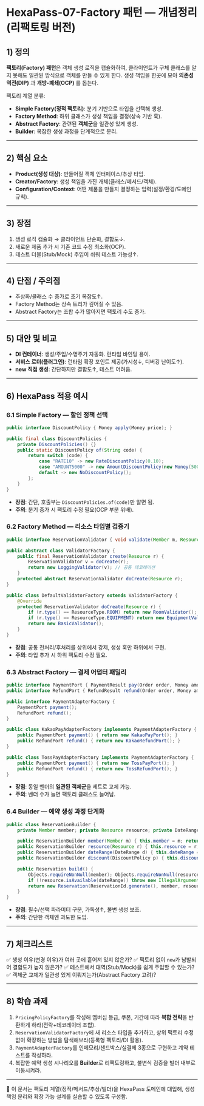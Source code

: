 ﻿# HexaPass-07-Factory 패턴 — 개념정리 (리팩토링 버전)

## 1) 정의

**팩토리(Factory) 패턴**은 객체 생성 로직을 캡슐화하여, 클라이언트가 구체 클래스를 알지 못해도 일관된 방식으로 객체를 만들 수 있게 한다. 생성 책임을 한곳에 모아 **의존성 역전(DIP)** 과 **개방-폐쇄(OCP)** 를 돕는다.

팩토리 계열 분류:

* **Simple Factory(정적 팩토리)**: 분기 기반으로 타입을 선택해 생성.
* **Factory Method**: 하위 클래스가 생성 책임을 결정(상속 기반 훅).
* **Abstract Factory**: 관련된 **객체군**을 일관성 있게 생성.
* **Builder**: 복잡한 생성 과정을 단계적으로 분리.

---

## 2) 핵심 요소

* **Product(생성 대상)**: 만들어질 객체 인터페이스/추상 타입.
* **Creator/Factory**: 생성 책임을 가진 개체(클래스/메서드/객체).
* **Configuration/Context**: 어떤 제품을 만들지 결정하는 입력(설정/환경/도메인 규칙).

---

## 3) 장점

1. 생성 로직 캡슐화 → 클라이언트 단순화, 결합도↓.
2. 새로운 제품 추가 시 기존 코드 수정 최소화(OCP).
3. 테스트 더블(Stub/Mock) 주입이 쉬워 테스트 가능성↑.

---

## 4) 단점 / 주의점

* 추상화/클래스 수 증가로 초기 복잡도↑.
* Factory Method는 상속 트리가 깊어질 수 있음.
* Abstract Factory는 조합 수가 많아지면 팩토리 수도 증가.

---

## 5) 대안 및 비교

* **DI 컨테이너**: 생성/주입/수명주기 자동화. 런타임 바인딩 용이.
* **서비스 로더(플러그인)**: 런타임 확장 포인트 제공(가시성↓, 디버깅 난이도↑).
* **new 직접 생성**: 간단하지만 결합도↑, 테스트 어려움.

---

## 6) HexaPass 적용 예시

### 6.1 Simple Factory — 할인 정책 선택

```java
public interface DiscountPolicy { Money apply(Money price); }

public final class DiscountPolicies {
    private DiscountPolicies() {}
    public static DiscountPolicy of(String code) {
        return switch (code) {
            case "RATE10" -> new RateDiscountPolicy(0.10);
            case "AMOUNT5000" -> new AmountDiscountPolicy(new Money(5000));
            default -> new NoDiscountPolicy();
        };
    }
}
```

* **장점**: 간단, 호출부는 `DiscountPolicies.of(code)`만 알면 됨.
* **주의**: 분기 증가 시 팩토리 수정 필요(OCP 부분 위배).

### 6.2 Factory Method — 리소스 타입별 검증기

```java
public interface ReservationValidator { void validate(Member m, Resource r, DateRange d); }

public abstract class ValidatorFactory {
    public final ReservationValidator create(Resource r) {
        ReservationValidator v = doCreate(r);
        return new LoggingValidator(v); // 공통 데코레이션
    }
    protected abstract ReservationValidator doCreate(Resource r);
}

public class DefaultValidatorFactory extends ValidatorFactory {
    @Override
    protected ReservationValidator doCreate(Resource r) {
        if (r.type() == ResourceType.ROOM) return new RoomValidator();
        if (r.type() == ResourceType.EQUIPMENT) return new EquipmentValidator();
        return new BasicValidator();
    }
}
```

* **장점**: 공통 전처리/후처리를 상위에서 강제, 생성 훅만 하위에서 구현.
* **주의**: 타입 추가 시 하위 팩토리 수정 필요.

### 6.3 Abstract Factory — 결제 어댑터 패밀리

```java
public interface PaymentPort { PaymentResult pay(Order order, Money amount); }
public interface RefundPort { RefundResult refund(Order order, Money amount); }

public interface PaymentAdapterFactory {
    PaymentPort payment();
    RefundPort refund();
}

public class KakaoPayAdapterFactory implements PaymentAdapterFactory {
    public PaymentPort payment() { return new KakaoPayPort(); }
    public RefundPort refund() { return new KakaoRefundPort(); }
}

public class TossPayAdapterFactory implements PaymentAdapterFactory {
    public PaymentPort payment() { return new TossPayPort(); }
    public RefundPort refund() { return new TossRefundPort(); }
}
```

* **장점**: 동일 벤더의 **일관된 객체군**을 세트로 교체 가능.
* **주의**: 벤더 수가 늘면 팩토리 클래스도 늘어남.

### 6.4 Builder — 예약 생성 과정 단계화

```java
public class ReservationBuilder {
    private Member member; private Resource resource; private DateRange dateRange; private DiscountPolicy discount;

    public ReservationBuilder member(Member m) { this.member = m; return this; }
    public ReservationBuilder resource(Resource r) { this.resource = r; return this; }
    public ReservationBuilder dateRange(DateRange d) { this.dateRange = d; return this; }
    public ReservationBuilder discount(DiscountPolicy p) { this.discount = p; return this; }

    public Reservation build() {
        Objects.requireNonNull(member); Objects.requireNonNull(resource); Objects.requireNonNull(dateRange);
        if (!resource.isAvailable(dateRange)) throw new IllegalArgumentException("불가 시간대");
        return new Reservation(ReservationId.generate(), member, resource, dateRange, Optional.ofNullable(discount));
    }
}
```

* **장점**: 필수/선택 파라미터 구분, 가독성↑, 불변 생성 보조.
* **주의**: 간단한 객체엔 과도한 도입.

---

## 7) 체크리스트

✅ 생성 이유(변경 이유)가 여러 곳에 흩어져 있지 않은가?
✅ 팩토리 없이 `new`가 남발되어 결합도가 높지 않은가?
✅ 테스트에서 대역(Stub/Mock)을 쉽게 주입할 수 있는가?
✅ 객체군 교체가 일관성 있게 이뤄지는가(Abstract Factory 고려)?

---

## 8) 학습 과제

1. `PricingPolicyFactory`를 작성해 멤버십 등급, 쿠폰, 기간에 따라 **복합 전략**을 반환하게 하라(전략+데코레이터 조합).
2. `ReservationValidatorFactory`에 새 리소스 타입을 추가하고, 상위 팩토리 수정 없이 확장하는 방법을 탐색해보라(등록형 팩토리/DI 활용).
3. `PaymentAdapterFactory`를 인메모리/샌드박스/실결제 3종으로 구현하고 계약 테스트를 작성하라.
4. 복잡한 예약 생성 시나리오를 **Builder**로 리팩토링하고, 불변식 검증을 빌더 내부로 이동시켜라.

---

📌 이 문서는 팩토리 계열(정적/메서드/추상/빌더)을 HexaPass 도메인에 대입해, 생성 책임 분리와 확장 가능 설계를 실습할 수 있도록 구성함.
